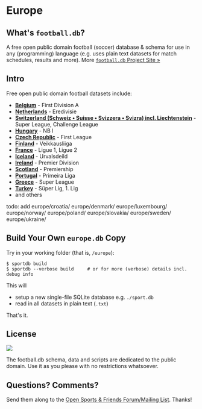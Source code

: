 # Europe


## What's `football.db`?

A free open public domain football (soccer) database & schema
for use in any (programming) language
(e.g. uses plain text datasets for match schedules, results and more).
More [`football.db` Project Site »](http://openfootball.github.io)


## Intro

Free open public domain football datasets include:


- [**Belgium**](belgium) - First Division A
- [**Netherlands**](netherlands) - Eredivisie
- [**Switzerland (Schweiz • Suisse • Svizzera • Svizra) incl. Liechtenstein**](switzerland) - Super League, Challenge League
- [**Hungary**](hungary) - NB I
- [**Czech Republic**](czech-republic) - First League
- [**Finland**](finland) - Veikkausliiga
- [**France**](france) - Ligue 1, Ligue 2
- [**Iceland**](iceland) - Urvalsdeild
- [**Ireland**](ireland) - Premier Division
- [**Scotland**](scotland) - Premiership
- [**Portugal**](portugal) - Primeira Liga
- [**Greece**](greece) - Super League
- [**Turkey**](turkey) - Süper Lig, 1. Lig
- and others


todo: add
 europe/croatia/
        europe/denmark/
        europe/luxembourg/
        europe/norway/
        europe/poland/
        europe/slovakia/
        europe/sweden/
        europe/ukraine/



## Build Your Own `europe.db` Copy

Try in your working folder (that is, `/europe`):

```
$ sportdb build
$ sportdb --verbose build     # or for more (verbose) details incl. debug info
```

This will

- setup a new single-file SQLite database e.g. `./sport.db`
- read in all datasets in plain text (`.txt`)

That's it.



## License

![](https://publicdomainworks.github.io/buttons/zero88x31.png)

The football.db schema, data and scripts are dedicated to the public domain. Use it as you please with no restrictions whatsoever.

## Questions? Comments?

Send them along to the
[Open Sports & Friends Forum/Mailing List](http://groups.google.com/group/opensport).
Thanks!
